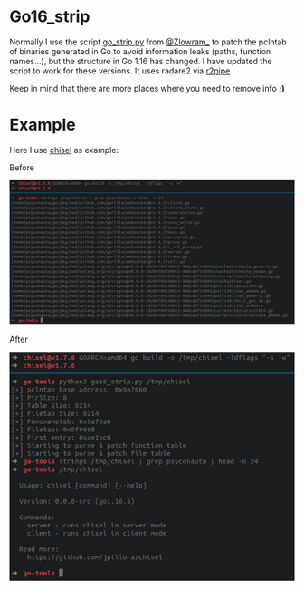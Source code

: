 # Go16_strip
Normally I use the script [go_strip.py](https://github.com/zlowram/re-go-tooling/blob/master/r2/go_strip.py) from [@Zlowram_](https://twitter.com/Zlowram_) to patch the pclntab of binaries generated in Go to avoid information leaks (paths, function names...), but the structure in Go 1.16 has changed. I have updated the script to work for these versions. It uses radare2 via [r2pipe](https://github.com/radareorg/radare2-r2pipe)

Keep in mind that there are more places where you need to remove info **;)**

# Example
Here I use [chisel](https://github.com/jpillora/chisel) as example:

Before

![](https://raw.githubusercontent.com/X-C3LL/go16_strip/main/Captura%20de%20pantalla%20de%202021-09-08%2020-51-55.png)

After

![](https://raw.githubusercontent.com/X-C3LL/go16_strip/main/Captura%20de%20pantalla%20de%202021-09-08%2020-54-15.png)
